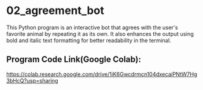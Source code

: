 # 02_agreement_bot
This Python program is an interactive bot that agrees with the user's favorite animal by repeating it as its own. It also enhances the output using bold and italic text formatting for better readability in the terminal.
## Program Code Link(Google Colab):
https://colab.research.google.com/drive/1iK6Gwcdrmcn104dxecaiPNtW7Hg3bHcQ?usp=sharing